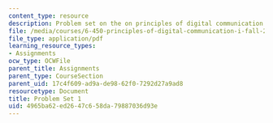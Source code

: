 ```yaml
---
content_type: resource
description: Problem set on the on principles of digital communication.
file: /media/courses/6-450-principles-of-digital-communication-i-fall-2009/4965ba62ed2647c658da79887036d93e_MIT6_450F09_pset01.pdf
file_type: application/pdf
learning_resource_types:
- Assignments
ocw_type: OCWFile
parent_title: Assignments
parent_type: CourseSection
parent_uid: 17c4f609-ad9a-de98-62f0-7292d27a9ad8
resourcetype: Document
title: Problem Set 1
uid: 4965ba62-ed26-47c6-58da-79887036d93e
---
```

